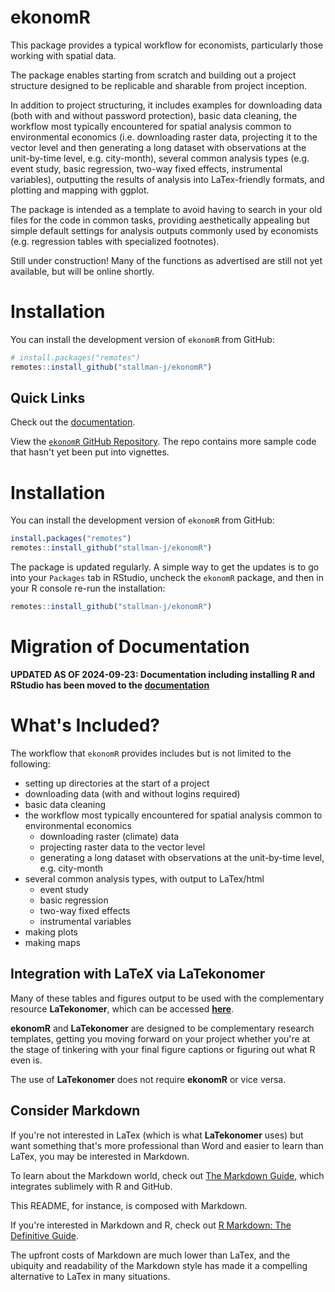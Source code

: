 <!-- README.md is generated from README.Rmd. Please edit that file -->



# ekonomR

<!-- badges: start -->
<!-- badges: end -->

This package provides a typical workflow for economists, particularly those working with spatial data.

The package enables starting from scratch and building out a project structure designed to be replicable and sharable from project inception. 
    
In addition to project structuring, it includes examples for downloading data (both with and without password protection), basic data cleaning, the workflow most typically encountered for spatial analysis common to environmental economics (i.e. downloading raster data, projecting it to the vector level and then generating a long dataset with observations at the unit-by-time level, e.g. city-month), several common analysis types (e.g. event study, basic regression, two-way fixed effects, instrumental variables), outputting the results of analysis into LaTex-friendly formats, and plotting and mapping with ggplot.
    
The package is intended as a template to avoid having to search in your old files for the code in common tasks, providing aesthetically appealing but simple default settings for analysis outputs commonly used by economists (e.g. regression tables with specialized footnotes). 

Still under construction! Many of the functions as advertised are still not yet available, but will be online shortly.

# Installation

You can install the development version of `ekonomR` from GitHub:

``` r
# install.packages("remotes")
remotes::install_github("stallman-j/ekonomR")
```

## Quick Links

Check out the [documentation](https://stallman-j.github.io/ekonomR/documentation/documentation/).

View the [`ekonomR` GitHub Repository](https://github.com/stallman-j/ekonomR). The repo contains more sample code that hasn't yet been put into vignettes.


# Installation

You can install the development version of `ekonomR` from GitHub:

``` r
install.packages("remotes")
remotes::install_github("stallman-j/ekonomR")
```

The package is updated regularly. A simple way to get the updates is to go into your `Packages` tab in RStudio, uncheck the `ekonomR` package, and then in your R console re-run the installation:

``` r
remotes::install_github("stallman-j/ekonomR")
```

# Migration of Documentation

**UPDATED AS OF 2024-09-23: Documentation including installing R and RStudio has been moved to the [documentation](https://stallman-j.github.io/ekonomR/documentation/documentation/)**

# What's Included?

The workflow that `ekonomR` provides includes but is not limited to the following:

- setting up directories at the start of a project
- downloading data (with and without logins required)
- basic data cleaning
- the workflow most typically encountered for spatial analysis common to environmental economics
    - downloading raster (climate) data
    - projecting raster data to the vector level
    - generating a long dataset with observations at the unit-by-time level, e.g. city-month
- several common analysis types, with output to LaTex/html
    - event study
    - basic regression
    - two-way fixed effects
    - instrumental variables
- making plots
- making maps

## Integration with LaTeX via LaTekonomer

Many of these tables and figures output to be used with the complementary resource **LaTekonomer**, which can be accessed [**here**](https://stallman-j.github.io/LaTekonomer).  

**ekonomR** and **LaTekonomer**  are designed to be complementary research templates, getting you moving forward on your project whether you're at the stage of tinkering with your final figure captions or figuring out what R even is.

The use of **LaTekonomer** does not require **ekonomR** or vice versa.

## Consider Markdown

If you're not interested in LaTex (which is what **LaTekonomer** uses) but want something that's more professional than Word and easier to learn than LaTex, you may be interested in Markdown. 

To learn about the Markdown world, check out [The Markdown Guide](https://www.markdownguide.org/book/), which integrates sublimely with R and GitHub. 

This README, for instance, is composed with Markdown. 

If you're interested in Markdown and R, check out [R Markdown: The Definitive Guide](https://bookdown.org/yihui/rmarkdown/). 

The upfront costs of Markdown are much lower than LaTex, and the ubiquity and readability of the Markdown style has made it a compelling alternative to LaTex in many situations.
